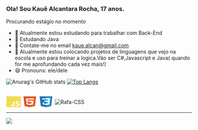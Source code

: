 ### Ola! Sou Kauê Alcantara Rocha, 17 anos.
Procurando estágio no momento

- 🔭 Atualmente estou estudando para trabalhar com Back-End
- 🌱 Estudando Java
- 💬 Contate-me no email kaue.alcan@gmail.com
- 💬 Atualmente estou colocando projetos de linguagens que vejo na escola e uso para treinar a logica.Vão ser C#,Javascript e Java( quando for me aprofundando cada vez mais!) 
- 😄 Pronouns: ele/dele


![Anurag's GitHub stats](https://github-readme-stats.vercel.app/api?username=garotodeprogramacao&theme=dracula&show_icons=true) [![Top Langs](https://github-readme-stats.vercel.app/api/top-langs/?username=garotodeprogramacao)](https://github.com/garotodeprogramacao/github-readme-stats)
<div>


</div>

<div style="display: inline_block"><br>
  <img align="center" alt="Rafa-Js" height="30" width="40" src="https://raw.githubusercontent.com/devicons/devicon/master/icons/javascript/javascript-plain.svg">
  <img align="center" alt="Rafa-HTML" height="30" width="40" src="https://raw.githubusercontent.com/devicons/devicon/master/icons/html5/html5-original.svg">
  <img align="center" alt="Rafa-CSS" height="30" width="40" src="https://raw.githubusercontent.com/devicons/devicon/master/icons/css3/css3-original.svg">
   <img align="center" alt="Rafa-CSS" height="30" width="40" src="https://upload.wikimedia.org/wikipedia/commons/thumb/b/bd/Logo_C_sharp.svg/1820px-Logo_C_sharp.svg.png">
  
</div>
<hr>
<a href="https://www.instagram.com/alcantara_rochaa/" target="_blank"><img src="https://img.shields.io/badge/-Instagram-%23E4405F?style=for-the-badge&logo=instagram&logoColor=white" target="_blank"></a>
